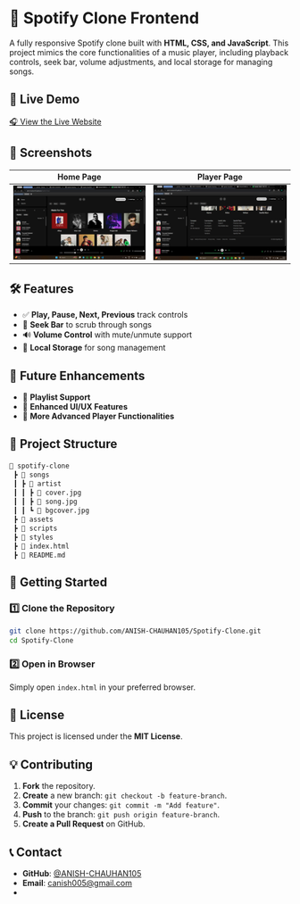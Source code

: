 # 🎵 Spotify Clone Frontend

A fully responsive Spotify clone built with **HTML, CSS, and JavaScript**. This project mimics the core functionalities of a music player, including playback controls, seek bar, volume adjustments, and local storage for managing songs.

## 🔗 Live Demo

[🎧 View the Live Website](https://anish-chauhan105.github.io/Spotify-Clone/)

## 📸 Screenshots

| Home Page | Player Page |
| --------- | ---------- |
| ![Home](img/homepage.png) | ![Player](img/player.png) |

## 🛠️ Features
 
- ✅ **Play, Pause, Next, Previous** track controls
- 🎵 **Seek Bar** to scrub through songs
- 🔊 **Volume Control** with mute/unmute support
- 📂 **Local Storage** for song management

## 🚀 Future Enhancements

- 🔹 **Playlist Support**
- 🔹 **Enhanced UI/UX Features**
- 🔹 **More Advanced Player Functionalities**

## 📂 Project Structure

```
📁 spotify-clone
 ┣ 📂 songs
 ┃ ┣ 📂 artist
 ┃ ┃ ┣ 📄 cover.jpg
 ┃ ┃ ┣ 📄 song.jpg
 ┃ ┃ ┗ 📄 bgcover.jpg
 ┣ 📂 assets
 ┣ 📂 scripts
 ┣ 📂 styles
 ┣ 📄 index.html
 ┣ 📄 README.md
```

## 🚀 Getting Started

### 1️⃣ Clone the Repository

```sh
git clone https://github.com/ANISH-CHAUHAN105/Spotify-Clone.git
cd Spotify-Clone
```

### 2️⃣ Open in Browser
Simply open `index.html` in your preferred browser.

## 📜 License

This project is licensed under the **MIT License**.

## 💡 Contributing

1. **Fork** the repository.
2. **Create** a new branch: `git checkout -b feature-branch`.
3. **Commit** your changes: `git commit -m "Add feature"`.
4. **Push** to the branch: `git push origin feature-branch`.
5. **Create a Pull Request** on GitHub.

## 📞 Contact

- **GitHub**: [@ANISH-CHAUHAN105](https://github.com/ANISH-CHAUHAN105)
- **Email**: [canish005@gmail.com](mailto:canish005@gmail.com)
- 
